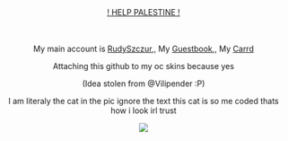 <div align="center">

ㅤㅤㅤㅤ<p>  [! HELP PALESTINE !](https://arab.org/click-to-help/palestine/) <p/>
</div>
<div align="center">

ㅤㅤㅤㅤ<p> My main account is [RudySzczur](https://github.com/RudySzczur),, My [Guestbook](https://rudyszczur.123guestbook.com),, My [Carrd](https://rudeszczury.carrd.co)<p/>
<p>Attaching this github to my oc skins because yes</p>
<p>(Idea stolen from @Vilipender :P)</p>
<p> I am literaly the cat in the pic ignore the text this cat is so me coded thats how i look irl trust </p>
</div>

<p align="center">
<img src="https://media.discordapp.net/attachments/1067381871736012840/1237902357300383744/20240507_041521.jpg?ex=663d55e9&is=663c0469&hm=729d8e477cb0be06d6c466accd3d11ec037f9e3c27a579d73094823223c86277&=&format=webp&width=500&height=500"/>
</p>

